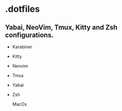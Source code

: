 # .dotfiles

## Yabai, NeoVim, Tmux, Kitty and Zsh configurations.
* Karabiner
* Kitty
* Neovim 
* Tmux
* Yabai
* Zsh

  MacOs
